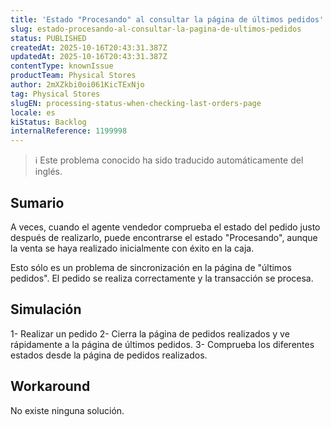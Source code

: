 ```yaml
---
title: 'Estado "Procesando" al consultar la página de últimos pedidos'
slug: estado-procesando-al-consultar-la-pagina-de-ultimos-pedidos
status: PUBLISHED
createdAt: 2025-10-16T20:43:31.387Z
updatedAt: 2025-10-16T20:43:31.387Z
contentType: knownIssue
productTeam: Physical Stores
author: 2mXZkbi0oi061KicTExNjo
tag: Physical Stores
slugEN: processing-status-when-checking-last-orders-page
locale: es
kiStatus: Backlog
internalReference: 1199998
---
```


>ℹ️ Este problema conocido ha sido traducido automáticamente del inglés.

## Sumario


A veces, cuando el agente vendedor comprueba el estado del pedido justo después de realizarlo, puede encontrarse el estado "Procesando", aunque la venta se haya realizado inicialmente con éxito en la caja.

Esto sólo es un problema de sincronización en la página de "últimos pedidos". El pedido se realiza correctamente y la transacción se procesa.

## Simulación


1- Realizar un pedido
2- Cierra la página de pedidos realizados y ve rápidamente a la página de últimos pedidos.
3- Comprueba los diferentes estados desde la página de pedidos realizados.

## Workaround


No existe ninguna solución.



